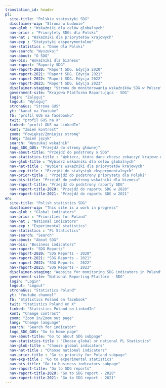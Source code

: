 ```yaml
---
translation_id: header
pl:
  site-title: "Polskie statystyki SDG"
  disclaimer-wip: "Strona w budowie"
  nav-glob : "Wskaźniki dla celów globalnych"
  nav-prior : "Priorytety SDGs dla Polski"
  nav-nat : "Wskaźniki dla priorytetów krajowych"
  nav-exp : "Statystyki eksperymentalne"
  nav-statistics : "Dane dla Polski"
  nav-search: "Wyszukaj"
  nav-about: "O SDG"
  nav-bis: "Wskaźniki dla biznesu"
  nav-raport: "Raporty SDG"
  nav-raport-2020: "Raport SDG. Edycja 2020"
  nav-raport-2021: "Raport SDG. Edycja 2021"
  nav-raport-2022: "Raport SDG. Edycja 2022"
  nav-raport-2023: "Raport SDG. Edycja 2023"
  disclaimer-staging: "Strona do monitorowania wskaźników SDG w Polsce"
  government-site: "Krajowa Platforma Raportująca - SDG"
  login: "Zaloguj"
  logout: "Wyloguj"
  stronaGus: "Strona GUS"
  yt: "kanał na Youtube"
  fb: "profil GUS na facebooku"
  twit: "profil GUS na X"
  linked: "profil GUS na LinkedIn"
  kont: "Zmień kontrast"
  zoom: "Powiększ/Zmniejsz stronę"
  lang: "Zmień język"
  search: "Wyszukaj wskaźnik"
  logo_SDG_GUS: "Przejdź do strony głównej"
  nav-about-title: "Przejdź do podstrony o SDG"
  nav-statistics-title : "Wybierz, które dane chcesz zobaczyć krajowe czy globalne"
  nav-glob-title : "Wybierz wskaźniki dla celów globalnych"
  nav-nat-title : "Wybierz wskaźniki dla priorytetów krajowych"
  nav-exp-title : "Przejdź do statystyk eksperymentalnych"
  nav-prior-title : "Przejdź do podstrony priorytety dla Polski"
  nav-bis-title: "Przejdź do podstrony wskaźniki dla biznesu"
  nav-raport-title: "Przejdź do podstrony raporty SDG"
  nav-raport-title-2020: "Przejdź do raportu SDG w 2020"
  nav-raport-title-2021: "Przejdź do raportu SDG w 2021"
en:
  site-title: "Polish statistics SDG"
  disclaimer-wip: "This site is a work in progress"
  nav-glob : "Global indicators"
  nav-prior : "Priorities for Poland"
  nav-nat : "National indicators"
  nav-exp : "Experimental statistics"
  nav-statistics : "PL Statistics"
  nav-search: "Search"
  nav-about: "About SDG"
  nav-bis: "Business indicators"
  nav-raport: "SDG Reports"
  nav-raport-2020: "SDG Reports - 2020"
  nav-raport-2021: "SDG Reports - 2021"
  nav-raport-2022: "SDG Reports - 2022"
  nav-raport-2023: "SDG Reports - 2023"
  disclaimer-staging: "Website for monitoring SDG indicators in Poland"
  government-site: "National Reporting Platform - SDG"
  login: "Login"
  logout: "Logout"
  stronaGus: "Statistics Poland"
  yt: "Youtube channel"
  fb: "Statistics Poland on facebook"
  twit: "Statistics Poland on X"
  linked: "Statistics Poland on LinkedIn"
  kont: "Change contrast"
  zoom: "Zoom in/Zoom out page"
  lang: "Change language"
  search: "Search for indicator"
  logo_SDG_GUS: "Go to home page"
  nav-about-title: "Go to about SDG subpage"
  nav-statistics-title : "Choose global or national PL Statistics"
  nav-glob-title : "Choose global indicators"
  nav-nat-title : "Choose national indicators"
  nav-prior-title : "Go to priority for Poland subpage"
  nav-exp-title : "Go to experimental statistics"
  nav-bis-title: "Go to business indicators subpage"
  nav-raport-title: "Go to SDG reports"
  nav-raport-title-2020: "Go to SDG report - 2020"
  nav-raport-title-2021: "Go to SDG report - 2021"
---
```

